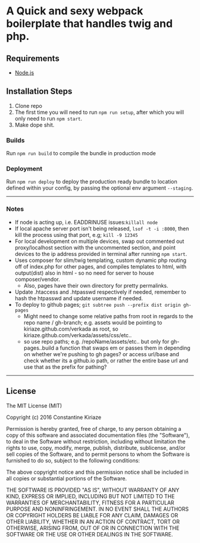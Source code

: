 # A Quick and sexy webpack boilerplate that handles twig and php.

## Requirements

* [Node.js](http://nodejs.org/)

## Installation Steps

1. Clone repo
2. The first time you will need to run `npm run setup`, after which you will only need to run `npm start`.
3. Make dope shit.

### Builds
Run `npm run build` to compile the bundle in production mode

### Deployment
Run `npm run deploy` to deploy the production ready bundle to location defined within your config, by passing the optional env argument `--staging`.

---

### Notes

- If node is acting up, i.e. EADDRINUSE issues:`killall node`
- If local apache server port isn't being released, `lsof -t -i :8000`, then kill the process using that port, e.g; `kill -9 12345`
- For local development on multiple devices, swap out commented out proxy/localhost section with the uncommented section, and point devices to the ip address provided in terminal after running `npm start`.
- Uses composer for slim/twig templating, custom dynamic php routing off of index.php for other pages, and compiles templates to html, with output(dist) also in html - so no need for server to house composer/vendor.
	- Also, pages have their own directory for pretty permalinks.
- Update .htaccess and .htpasswd respectively if needed, remember to hash the htpasswd and update username if needed.
- To deploy to github pages; `git subtree push --prefix dist origin gh-pages`
	- Might need to change some relative paths from root in regards to the repo name / gh-branch; e.g. assets would be pointing to kiriaze.github.com/verkada as root, so kiriaze.github.com/verkada/assets/css/etc..
	- so use repo paths; e.g. /repoName/assets/etc.. but only for gh-pages..build a function that swaps em or passes them in depending on whether we're pushing to gh pages? or access url/base and check whether its a github.io path, or rather the entire base url and use that as the prefix for pathing?
---

## License

The MIT License (MIT)

Copyright (c) 2016 Constantine Kiriaze

Permission is hereby granted, free of charge, to any person obtaining a copy of this software and associated documentation files (the "Software"), to deal in the Software without restriction, including without limitation the rights to use, copy, modify, merge, publish, distribute, sublicense, and/or sell copies of the Software, and to permit persons to whom the Software is furnished to do so, subject to the following conditions:

The above copyright notice and this permission notice shall be included in all copies or substantial portions of the Software.

THE SOFTWARE IS PROVIDED "AS IS", WITHOUT WARRANTY OF ANY KIND, EXPRESS OR IMPLIED, INCLUDING BUT NOT LIMITED TO THE WARRANTIES OF MERCHANTABILITY, FITNESS FOR A PARTICULAR PURPOSE AND NONINFRINGEMENT. IN NO EVENT SHALL THE AUTHORS OR COPYRIGHT HOLDERS BE LIABLE FOR ANY CLAIM, DAMAGES OR OTHER LIABILITY, WHETHER IN AN ACTION OF CONTRACT, TORT OR OTHERWISE, ARISING FROM, OUT OF OR IN CONNECTION WITH THE SOFTWARE OR THE USE OR OTHER DEALINGS IN THE SOFTWARE.


